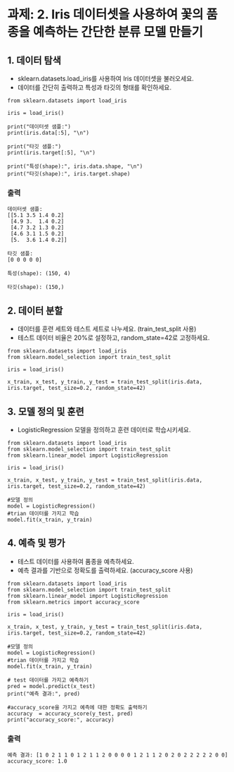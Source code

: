 # 과제: 2. Iris 데이터셋을 사용하여 꽃의 품종을 예측하는 간단한 분류 모델 만들기

## 1. 데이터 탐색

- sklearn.datasets.load_iris를 사용하여 Iris 데이터셋을 불러오세요.
- 데이터를 간단히 출력하고 특성과 타깃의 형태를 확인하세요.

```
from sklearn.datasets import load_iris

iris = load_iris()

print("데이터셋 샘플:")
print(iris.data[:5], "\n")

print("타깃 샘플:")
print(iris.target[:5], "\n")

print("특성(shape):", iris.data.shape, "\n")
print("타깃(shape):", iris.target.shape)
```

### 출력

```
데이터셋 샘플:
[[5.1 3.5 1.4 0.2]
 [4.9 3.  1.4 0.2]
 [4.7 3.2 1.3 0.2]
 [4.6 3.1 1.5 0.2]
 [5.  3.6 1.4 0.2]]

타깃 샘플:
[0 0 0 0 0]

특성(shape): (150, 4)

타깃(shape): (150,)
```

## 2. 데이터 분할

- 데이터를 훈련 세트와 테스트 세트로 나누세요. (train_test_split 사용)
- 테스트 데이터 비율은 20%로 설정하고, random_state=42로 고정하세요.

```
from sklearn.datasets import load_iris
from sklearn.model_selection import train_test_split

iris = load_iris()

x_train, x_test, y_train, y_test = train_test_split(iris.data, iris.target, test_size=0.2, random_state=42)
```

## 3. 모델 정의 및 훈련

- LogisticRegression 모델을 정의하고 훈련 데이터로 학습시키세요.

```
from sklearn.datasets import load_iris
from sklearn.model_selection import train_test_split
from sklearn.linear_model import LogisticRegression

iris = load_iris()

x_train, x_test, y_train, y_test = train_test_split(iris.data, iris.target, test_size=0.2, random_state=42)

#모델 정의
model = LogisticRegression()
#trian 데이터를 가지고 학습
model.fit(x_train, y_train)
```

## 4. 예측 및 평가

- 테스트 데이터를 사용하여 품종을 예측하세요.
- 예측 결과를 기반으로 정확도를 출력하세요. (accuracy_score 사용)

```
from sklearn.datasets import load_iris
from sklearn.model_selection import train_test_split
from sklearn.linear_model import LogisticRegression
from sklearn.metrics import accuracy_score

iris = load_iris()

x_train, x_test, y_train, y_test = train_test_split(iris.data, iris.target, test_size=0.2, random_state=42)

#모델 정의
model = LogisticRegression()
#trian 데이터를 가지고 학습
model.fit(x_train, y_train)

# test 데이터를 가지고 예측하기
pred = model.predict(x_test)
print("예측 결과:", pred)

#accuracy_score을 가지고 예측에 대한 정확도 출력하기
accuracy  = accuracy_score(y_test, pred)
print("accuracy_score:", accuracy)
```

### 출력

```
예측 결과: [1 0 2 1 1 0 1 2 1 1 2 0 0 0 0 1 2 1 1 2 0 2 0 2 2 2 2 2 0 0]
accuracy_score: 1.0
```
